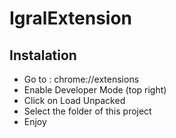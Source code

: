 # IgralExtension

## Instalation
- Go to : chrome://extensions
- Enable Developer Mode (top right)
- Click on Load Unpacked
- Select the folder of this project
- Enjoy
